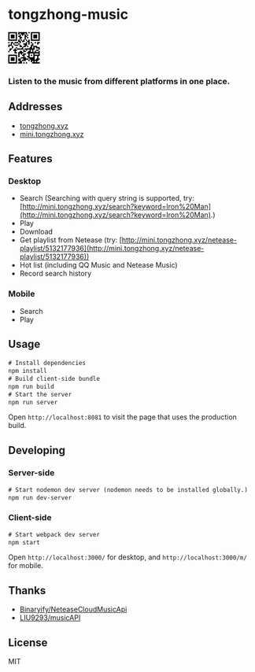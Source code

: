 # tongzhong-music

<img src="./screenshots/qr_code.png" width="64" alt="mobile">

<h3>Listen to the music from different platforms in one place.</h3>

## Addresses
- [tongzhong.xyz](http://tongzhong.xyz)
- [mini.tongzhong.xyz](http://mini.tongzhong.xyz)

## Features
### Desktop
- Search
 (Searching with query string is supported, try: [http://mini.tongzhong.xyz/search?keyword=Iron%20Man](http://mini.tongzhong.xyz/search?keyword=Iron%20Man).)
- Play
- Download
- Get playlist from Netease (try: [http://mini.tongzhong.xyz/netease-playlist/5132177936](http://mini.tongzhong.xyz/netease-playlist/5132177936))
- Hot list (including QQ Music and Netease Music)
- Record search history

### Mobile
- Search
- Play

## Usage
    # Install dependencies
    npm install
    # Build client-side bundle
    npm run build
    # Start the server
    npm run server
Open `http://localhost:8081` to visit the page that uses the production build.

## Developing
### Server-side
    # Start nodemon dev server (nodemon needs to be installed globally.)
    npm run dev-server

### Client-side
    # Start webpack dev server
    npm start
Open `http://localhost:3000/` for desktop, and `http://localhost:3000/m/` for mobile.

## Thanks
- [Binaryify/NeteaseCloudMusicApi](https://github.com/Binaryify/NeteaseCloudMusicApi)
- [LIU9293/musicAPI](https://github.com/LIU9293/musicAPI)

## License
MIT
